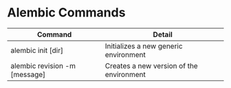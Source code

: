 # Alembic Commands

| Command                       | Detail                                   |
| ----------------------------- | ---------------------------------------- |
| alembic init [dir]            | Initializes a new generic environment    |
| alembic revision -m [message] | Creates a new version of the environment |
